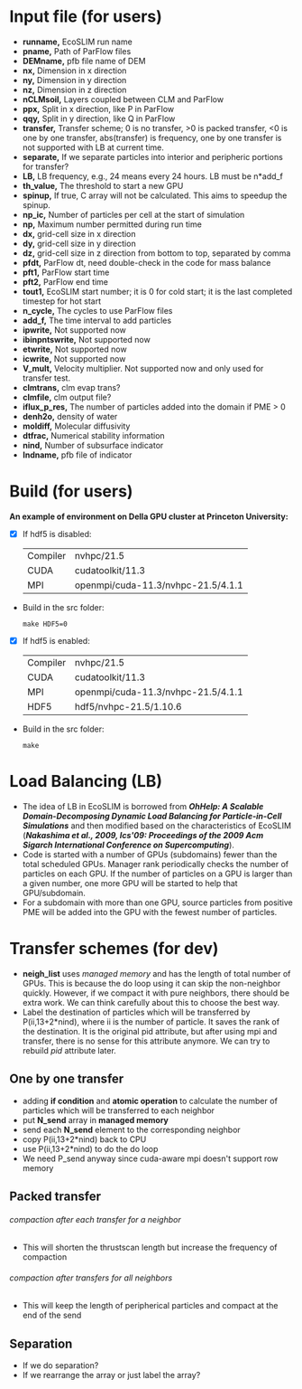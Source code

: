 # Input file (for users)
* **runname,** EcoSLIM run name
* **pname,** Path of ParFlow files
* **DEMname,** pfb file name of DEM
* **nx,** Dimension in x direction
* **ny,** Dimension in y direction
* **nz,** Dimension in z direction
* **nCLMsoil,** Layers coupled between CLM and ParFlow
* **ppx,** Split in x direction, like P in ParFlow
* **qqy,** Split in y direction, like Q in ParFlow
* **transfer,** Transfer scheme; 0 is no transfer, >0 is packed transfer, <0 is one by one transfer, abs(transfer) is frequency, one by one transfer is not supported with LB at current time.
* **separate,** If we separate particles into interior and peripheric portions for transfer?
* **LB,** LB frequency, e.g., 24 means every 24 hours. LB must be n\*add_f
* **th_value,** The threshold to start a new GPU
* **spinup,** If true, C array will not be calculated. This aims to speedup the spinup.
* **np_ic,** Number of particles per cell at the start of simulation
* **np,** Maximum number permitted during run time 
* **dx,** grid-cell size in x direction
* **dy,** grid-cell size in y direction
* **dz,** grid-cell size in z direction from bottom to top, separated by comma
* **pfdt,** ParFlow dt, need double-check in the code for mass balance
* **pft1,** ParFlow start time
* **pft2,** ParFlow end time
* **tout1,** EcoSLIM start number; it is 0 for cold start; it is the last completed timestep for hot start
* **n_cycle,** The cycles to use ParFlow files
* **add_f,** The time interval to add particles
* **ipwrite,** Not supported now
* **ibinpntswrite,** Not supported now
* **etwrite,** Not supported now
* **icwrite,** Not supported now
* **V_mult,** Velocity multiplier. Not supported now and only used for transfer test.
* **clmtrans,** clm evap trans?
* **clmfile,** clm output file?
* **iflux_p_res,** The number of particles added into the domain if PME > 0
* **denh2o,** density of water
* **moldiff,** Molecular diffusivity
* **dtfrac,** Numerical stability information
* **nind,** Number of subsurface indicator
* **Indname,** pfb file of indicator
# Build (for users)
**An example of environment on Della GPU cluster at Princeton University:**  
- [x] If hdf5 is disabled:  
  <table>  
    <tr>
      <td>Compiler</td>
      <td>nvhpc/21.5</td>
    </tr> 
    <tr>
      <td>CUDA</td>
      <td>cudatoolkit/11.3</td>
    </tr> 
    <tr>
      <td>MPI</td>
      <td>openmpi/cuda-11.3/nvhpc-21.5/4.1.1</td>  
    </tr>  
  </table>  

* Build in the src folder:  
  ```
  make HDF5=0
  ```
- [x] If hdf5 is enabled:  
  <table>  
    <tr>  
      <td>Compiler</td>
      <td>nvhpc/21.5</td>
    </tr>
    <tr>
      <td>CUDA</td>
      <td>cudatoolkit/11.3</td>
    </tr>
    <tr>
      <td>MPI</td>
      <td>openmpi/cuda-11.3/nvhpc-21.5/4.1.1</td>
    </tr>
    <tr>
      <td>HDF5</td>
      <td>hdf5/nvhpc-21.5/1.10.6</td>
    </tr>  
  </table>   

* Build in the src folder:  
  ```
  make 
  ```
# Load Balancing (LB)
* The idea of LB in EcoSLIM is borrowed from ***OhHelp: A Scalable Domain-Decomposing Dynamic Load Balancing for Particle-in-Cell Simulations*** and then modified based on the characteristics of EcoSLIM (***Nakashima et al., 2009, Ics'09: Proceedings of the 2009 Acm Sigarch International Conference on Supercomputing***).  
* Code is started with a number of GPUs (subdomains) fewer than the total scheduled GPUs. Manager rank periodically checks the number of particles on each GPU. If the number of particles on a GPU is larger than a given number, one more GPU will be started to help that GPU/subdomain.  
* For a subdomain with more than one GPU, source particles from positive PME will be added into the GPU with the fewest number of particles. 
# Transfer schemes (for dev)
* **neigh_list** uses *managed memory* and has the length of total number of GPUs. This is because the do loop using it can skip the non-neighbor quickly. However, if we compact it with pure neighbors, there should be extra work. We can think carefully about this to choose the best way.  
* Label the destination of particles which will be transferred by P(ii,13+2\*nind), where ii is the number of particle. It saves the rank of the destination. It is the original pid attribute, but after using mpi and transfer, there is no sense for this attribute anymore. We can try to rebuild *pid* attribute later.  
## One by one transfer
* adding **if condition** and **atomic operation** to calculate the number of particles which will be transferred to each neighbor
* put **N_send** array in **managed memory**
* send each **N_send** element to the corresponding neighbor 
* copy P(ii,13+2\*nind) back to CPU 
* use P(ii,13+2\*nind) to do the do loop
* We need P_send anyway since cuda-aware mpi doesn't support row memory
## Packed transfer
###### compaction after each transfer for a neighbor
* This will shorten the thrustscan length but increase the frequency of compaction
###### compaction after transfers for all neighbors
* This will keep the length of peripherical particles and compact at the end of the send
## Separation
* If we do separation?
* If we rearrange the array or just label the array?  




